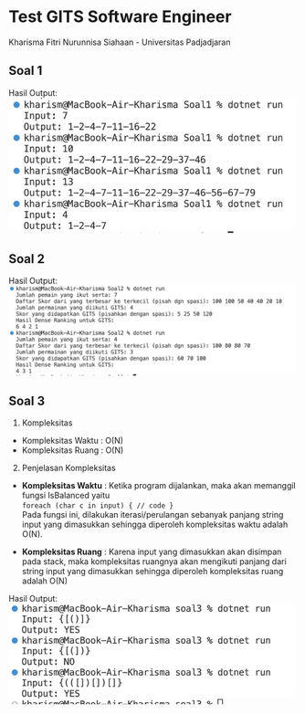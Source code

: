 # Test GITS Software Engineer

Kharisma Fitri Nurunnisa Siahaan - Universitas Padjadjaran

## Soal 1
Hasil Output:
<br>
<img src="Hasil output/Soal1.png">

## Soal 2
Hasil Output:
<br>
<img src="Hasil output/Soal2.png">

## Soal 3
1. Kompleksitas
- Kompleksitas Waktu : O(N)
- Kompleksitas Ruang : O(N)

2. Penjelasan Kompleksitas
- **Kompleksitas Waktu** : Ketika program dijalankan, maka akan memanggil fungsi IsBalanced yaitu  
`
foreach (char c in input)
{
// code
}
`
<br> Pada fungsi ini, dilakukan iterasi/perulangan sebanyak panjang string input yang dimasukkan sehingga diperoleh kompleksitas waktu adalah O(N).

-  **Kompleksitas Ruang** : Karena input yang dimasukkan akan disimpan pada stack, maka kompleksitas ruangnya akan mengikuti panjang dari string input yang dimasukkan sehingga diperoleh kompleksitas ruang adalah O(N)

Hasil Output:
<br>
<img src="Hasil output/Soal3.png">